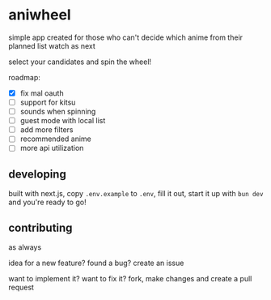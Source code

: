 # aniwheel

simple app created for those who can't decide which anime from their planned list watch as next

select your candidates and spin the wheel!

roadmap:
- [x] fix mal oauth
- [ ] support for kitsu
- [ ] sounds when spinning
- [ ] guest mode with local list
- [ ] add more filters
- [ ] recommended anime
- [ ] more api utilization

## developing

built with next.js, copy `.env.example` to `.env`, fill it out, start it up with `bun dev` and you're ready to go!

## contributing

as always

idea for a new feature? found a bug? create an issue

want to implement it? want to fix it? fork, make changes and create a pull request